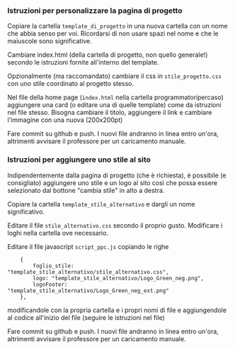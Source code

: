 ### Istruzioni per personalizzare la pagina di progetto

Copiare la cartella `template_di_progetto` in una nuova cartella con un nome che abbia senso per voi.
Ricordarsi di non usare spazi nel nome e che le maiuscole sono significative.

Cambiare index.html (della cartella di progetto, non quello generale!) secondo le istruzioni fornite all'interno del template.

Opzionalmente (ma raccomandato) cambiare il css in `stile_progetto.css` con uno stile coordinato al progetto stesso.

Nel file della home page (`index.html` nella cartella programmatoripercaso) aggiungere una card (o editare una di quelle template)
come da istruzioni nel file stesso. Bisogna cambiare il titolo, aggiungere il link e cambiare l'immagine con una nuova (200x200pt)

Fare commit su github e push. I nuovi file andranno in linea entro un'ora, altrimenti avvisare il professore per un caricamento manuale.

### Istruzioni per aggiungere uno stile al sito

Indipendentemente dalla pagina di progetto (che è richiesta), è possibile (e consigliato) aggiungere uno stile e un logo al sito
così che possa essere selezionato dal bottone "cambia stile" in alto a destra.

Copiare la cartella `template_stile_alternativo` e dargli un nome significativo.

Editare il file `stile_alternativo.css` secondo il proprio gusto. Modificare i loghi nella cartella ove necessario.

Editare il file javascript `script_ppc.js` copiando le righe
```
    {
    	foglio_stile: "template_stile_alternativo/stile_alternativo.css", 
    	logo: "template_stile_alternativo/Logo_Green_neg.png", 
    	logoFooter: "template_stile_alternativo/Logo_Green_neg_ext.png"
    },
```
modificandole con la propria cartella e i propri nomi di file 
e aggiungendole al codice all'inizio del file (seguire le istruzioni nel file)

Fare commit su github e push. I nuovi file andranno in linea entro un'ora, altrimenti avvisare il professore per un caricamento manuale.
